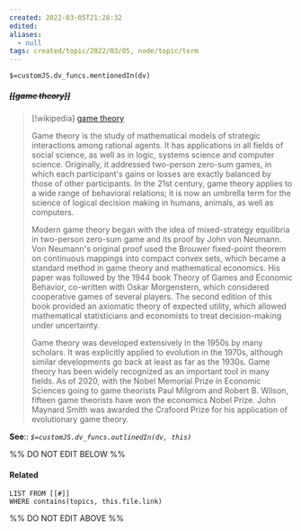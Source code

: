 ```yaml
---
created: 2022-03-05T21:28:32 
edited: 
aliases:
  - null
tags: created/topic/2022/03/05, node/topic/term
---
```

`$=customJS.dv_funcs.mentionedIn(dv)`

##### <s class="topic-title">[[game theory]]</s>

> [!wikipedia] [game theory](https://en.wikipedia.org/wiki/Game%20theory)
> 
> Game theory is the study of mathematical models of strategic interactions among rational agents. It has applications in all fields of social science, as well as in logic, systems science and computer science. Originally, it addressed two-person zero-sum games, in which each participant's gains or losses are exactly balanced by those of other participants. In the 21st century, game theory applies to a wide range of behavioral relations; it is now an umbrella term for the science of logical decision making in humans, animals, as well as computers.
> 
> Modern game theory began with the idea of mixed-strategy equilibria in two-person zero-sum game and its proof by John von Neumann. Von Neumann's original proof used the Brouwer fixed-point theorem on continuous mappings into compact convex sets, which became a standard method in game theory and mathematical economics. His paper was followed by the 1944 book Theory of Games and Economic Behavior, co-written with Oskar Morgenstern, which considered cooperative games of several players. The second edition of this book provided an axiomatic theory of expected utility, which allowed mathematical statisticians and economists to treat decision-making under uncertainty.
> 
> Game theory was developed extensively in the 1950s by many scholars. It was explicitly applied to evolution in the 1970s, although similar developments go back at least as far as the 1930s. Game theory has been widely recognized as an important tool in many fields. As of 2020, with the Nobel Memorial Prize in Economic Sciences going to game theorists Paul Milgrom and Robert B. Wilson, fifteen game theorists have won the economics Nobel Prize. John Maynard Smith was awarded the Crafoord Prize for his application of evolutionary game theory.
>


**See**::
*`$=customJS.dv_funcs.outlinedIn(dv, this)`*

%% DO NOT EDIT BELOW %%

#### Related 

```dataview
LIST FROM [[#]]
WHERE contains(topics, this.file.link)
```
%% DO NOT EDIT ABOVE %%
